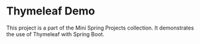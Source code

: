 # Thymeleaf Demo

This project is a part of the Mini Spring Projects collection. It demonstrates the use of Thymeleaf with Spring Boot.



